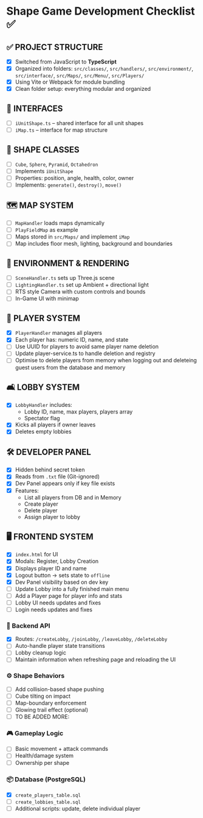 # Shape Game Development Checklist ✅

## ✅ PROJECT STRUCTURE
- [x] Switched from JavaScript to **TypeScript**
- [x] Organized into folders: `src/classes/`, `src/handlers/`, `src/environment/`, `src/interface/`, `src/Maps/`, `src/Menu/`, `src/Players/`
- [x] Using Vite or Webpack for module bundling
- [x] Clean folder setup: everything modular and organized

## 🧱 INTERFACES
- [ ] `iUnitShape.ts` – shared interface for all unit shapes
- [ ] `iMap.ts` – interface for map structure

## 🧊 SHAPE CLASSES
- [ ] `Cube`, `Sphere`, `Pyramid`, `Octahedron`
- [ ] Implements `iUnitShape`
- [ ] Properties: position, angle, health, color, owner
- [ ] Implements: `generate()`, `destroy()`, `move()`

## 🗺️ MAP SYSTEM
- [ ] `MapHandler` loads maps dynamically
- [ ] `PlayFieldMap` as example
- [ ] Maps stored in `src/Maps/` and implement `iMap`
- [ ] Map includes floor mesh, lighting, background and boundaries

## 🔦 ENVIRONMENT & RENDERING
- [ ] `SceneHandler.ts` sets up Three.js scene
- [ ] `LightingHandler.ts` set up Ambient + directional light
- [ ] RTS style Camera with custom controls and bounds
- [ ] In-Game UI with minimap

## 🧍 PLAYER SYSTEM
- [x] `PlayerHandler` manages all players
- [x] Each player has: numeric ID, name, and state
- [ ] Use UUID for players to avoid same player name deletion
- [ ] Update player-service.ts to handle deletion and registry
- [ ] Optimise to delete players from memory when logging out and deleteing guest users from the database and memory

## 🛋️ LOBBY SYSTEM
- [x] `LobbyHandler` includes:
  - Lobby ID, name, max players, players array
  - Spectator flag
- [x] Kicks all players if owner leaves
- [x] Deletes empty lobbies

## 🛠️ DEVELOPER PANEL
- [x] Hidden behind secret token
- [x] Reads from `.txt` file (Git-ignored)
- [x] Dev Panel appears only if key file exists
- [x] Features:
  - List all players from DB and in Memory
  - Create player
  - Delete player
  - Assign player to lobby

## 🖥️ FRONTEND SYSTEM
- [x] `index.html` for UI
- [x] Modals: Register, Lobby Creation
- [x] Displays player ID and name
- [x] Logout button → sets state to `offline`
- [x] Dev Panel visibility based on dev key
- [ ] Update Lobby into a fully finished main menu
- [ ] Add a Player page for player info and stats
- [ ] Lobby UI needs updates and fixes
- [ ] Login needs updates and fixes

### 🔄 Backend API
- [x] Routes: `/createLobby`, `/joinLobby`, `/leaveLobby`, `/deleteLobby`
- [ ] Auto-handle player state transitions
- [ ] Lobby cleanup logic
- [ ] Maintain information when refreshing page and reloading the UI

### ⚙️ Shape Behaviors
- [ ] Add collision-based shape pushing
- [ ] Cube tilting on impact
- [ ] Map-boundary enforcement
- [ ] Glowing trail effect (optional)
- [ ] TO BE ADDED MORE:

### 🎮 Gameplay Logic
- [ ] Basic movement + attack commands
- [ ] Health/damage system
- [ ] Ownership per shape

### 📦 Database (PostgreSQL)
- [x] `create_players_table.sql`
- [ ] `create_lobbies_table.sql`
- [ ] Additional scripts: update, delete individual player